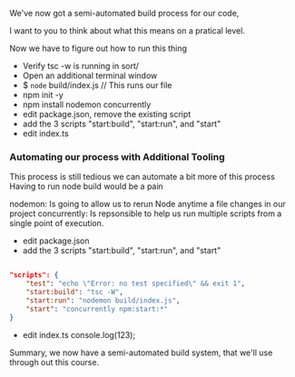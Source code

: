 We've now got a semi-automated build process for our code,

I want to you to think about what this means on a pratical level.

Now we have to figure out how to run this thing

- Verify tsc -w is running in sort/
- Open an additional terminal window
- $ <code>node</code> build/index.js // This runs our file
- npm init -y
- npm install nodemon concurrently
- edit package.json, remove the existing script
- add the 3 scripts "start:build", "start:run", and "start"
- edit index.ts

### Automating our process with Additional Tooling

This process is still tedious we can automate a bit more of this process
Having to run node build would be a pain

nodemon: Is going to allow us to rerun Node anytime a file changes in our project
concurrently: Is repsonsible to help us run multiple scripts from a single point of execution.

- edit package.json
- add the 3 scripts "start:build", "start:run", and "start"

```json

"scripts": {
    "test": "echo \"Error: no test specified\" && exit 1",
    "start:build": "tsc -W",
    "start:run": "nodemon build/index.js",
    "start": "concurrently npm:start:*"
}

```

- edit index.ts
  console.log(123);

Summary, we now have a semi-automated build system, that we'll use through out this course.
